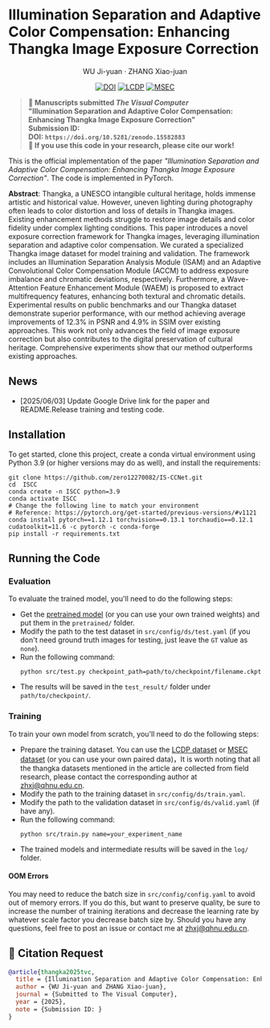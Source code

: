 # Illumination Separation and Adaptive Color Compensation: Enhancing Thangka Image Exposure Correction
<p align="center">
    <p align="center">
        <a >WU Ji-yuan</a>
        ·
        <a >ZHANG Xiao-juan</a>

<div align="center">


[![DOI](https://zenodo.org/badge/DOI/DOI.svg)](https://doi.org/10.5281/zenodo.15582883)
[![LCDP](https://img.shields.io/badge/Dataset-LCDP-%23cda6c3)](https://github.com/onpix/LCDPNet/tree/main)
[![MSEC](https://img.shields.io/badge/Dataset-MSEC-%23cda6c3)](https://github.com/mahmoudnafifi/Exposure_Correction)


</div>


> **🔬 Manuscripts submitted *The Visual Computer***  
> **"Illumination Separation and Adaptive Color Compensation: Enhancing Thangka Image Exposure Correction"**  
> **Submission ID: ` `**  
> **DOI: ` https://doi.org/10.5281/zenodo.15582883 `**  
> **📌 If you use this code in your research, please cite our work!**

This is the official implementation of the paper *"Illumination Separation and Adaptive Color Compensation: Enhancing Thangka Image Exposure Correction"*. The code is implemented in PyTorch.


**Abstract**: Thangka, a UNESCO intangible cultural heritage, holds immense artistic and historical value. However, uneven lighting during photography often leads to color distortion and loss of details in Thangka images. Existing enhancement methods struggle to restore image details and color fidelity under complex lighting
conditions. This paper introduces a novel exposure correction framework for Thangka images, leveraging illumination separation and adaptive color compensation. We curated a specialized Thangka image dataset for model training and validation. The framework includes an Illumination Separation Analysis Module (ISAM) and an Adaptive Convolutional Color Compensation Module (ACCM) to address exposure imbalance and chromatic deviations, respectively. Furthermore, a Wave-Attention Feature Enhancement Module (WAEM) is proposed to extract multifrequency features, enhancing both textural and chromatic details. Experimental results on public benchmarks and our Thangka dataset demonstrate superior performance, with our method achieving average improvements of 12.3% in PSNR and 4.9% in SSIM over existing approaches. This work not only advances the field of image exposure correction but also contributes to the digital preservation of cultural heritage. Comprehensive experiments show that our method outperforms existing approaches.

##  News
- [2025/06/03] Update Google Drive link for the paper and README.Release training and testing code.


## Installation
To get started, clone this project, create a conda virtual environment using Python 3.9 (or higher versions may do as well), and install the requirements:
```
git clone https://github.com/zero12270082/IS-CCNet.git
cd  ISCC
conda create -n ISCC python=3.9
conda activate ISCC
# Change the following line to match your environment
# Reference: https://pytorch.org/get-started/previous-versions/#v1121
conda install pytorch==1.12.1 torchvision==0.13.1 torchaudio==0.12.1 cudatoolkit=11.6 -c pytorch -c conda-forge
pip install -r requirements.txt
```


##  Running the Code

### Evaluation

To evaluate the trained model, you'll need to do the following steps:
- Get the [pretrained model](https://drive.google.com/drive/folders/1qIxYuPt1OtYZ0yGMLcOLzwbDR_V0ZU3D) (or you can use your own trained weights) and put them in the `pretrained/` folder.
- Modify the path to the test dataset in `src/config/ds/test.yaml` (if you don't need ground truth images for testing, just leave the `GT` value as `none`).
- Run the following command:
    ```
    python src/test.py checkpoint_path=path/to/checkpoint/filename.ckpt
    ```
- The results will be saved in the `test_result/` folder under `path/to/checkpoint/`.

### Training

To train your own model from scratch, you'll need to do the following steps:
- Prepare the training dataset. You can use the [LCDP dataset](https://github.com/onpix/LCDPNet/tree/main) or [MSEC dataset](https://github.com/mahmoudnafifi/Exposure_Correction) (or you can use your own paired data)，It is worth noting that all the thangka datasets mentioned in the article are collected from field research, please contact the corresponding author at [zhxj@qhnu.edu.cn](mailto:zhxj@qhnu.edu.cn).
- Modify the path to the training dataset in `src/config/ds/train.yaml`.
- Modify the path to the validation dataset in `src/config/ds/valid.yaml` (if have any).
- Run the following command:
    ```
    python src/train.py name=your_experiment_name
    ```
- The trained models and intermediate results will be saved in the `log/` folder.

#### OOM Errors

You may need to reduce the batch size in `src/config/config.yaml` to avoid out of memory errors. If you do this, but want to preserve quality, be sure to increase the number of training iterations and decrease the learning rate by whatever scale factor you decrease batch size by.
Should you have any questions, feel free to post an issue or contact me at [zhxj@qhnu.edu.cn](mailto:zhxj@qhnu.edu.cn).

## 📜 Citation Request 
```bibtex
@article{thangka2025tvc,
  title = {Illumination Separation and Adaptive Color Compensation: Enhancing Thangka Image Exposure Correction},
  author = {WU Ji-yuan and ZHANG Xiao-juan},
  journal = {Submitted to The Visual Computer},
  year = {2025},
  note = {Submission ID: }
}

